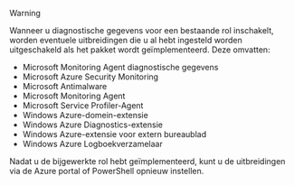 > [!WARNING]
> Wanneer u diagnostische gegevens voor een bestaande rol inschakelt, worden eventuele uitbreidingen die u al hebt ingesteld worden uitgeschakeld als het pakket wordt geïmplementeerd. Deze omvatten:
>
> * Microsoft Monitoring Agent diagnostische gegevens
> * Microsoft Azure Security Monitoring
> * Microsoft Antimalware                 
> * Microsoft Monitoring Agent
> * Microsoft Service Profiler-Agent      
> * Windows Azure-domein-extensie        
> * Windows Azure Diagnostics-extensie   
> * Windows Azure-extensie voor extern bureaublad
> * Windows Azure Logboekverzamelaar
>
> Nadat u de bijgewerkte rol hebt geïmplementeerd, kunt u de uitbreidingen via de Azure portal of PowerShell opnieuw instellen.
>
